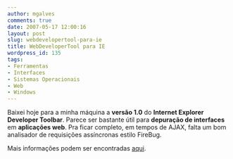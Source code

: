 ```yaml
---
author: mgalves
comments: true
date: 2007-05-17 12:00:16
layout: post
slug: webdevelopertool-para-ie
title: WebDeveloperTool para IE
wordpress_id: 135
tags:
- Ferramentas
- Interfaces
- Sistemas Operacionais
- Web
- Windows
---
```


Baixei hoje para a minha máquina a **versão 1.0** do **Internet Explorer Developer Toolbar**. Parece ser bastante útil para **depuração de interfaces** em **aplicações web**. Pra ficar completo, em tempos de AJAX, falta um bom analisador de requisições assíncronas estilo FireBug.

Mais informações podem ser encontradas [aqui](http://www.microsoft.com/downloads/details.aspx?FamilyId=E59C3964-672D-4511-BB3E-2D5E1DB91038&displaylang=en).
